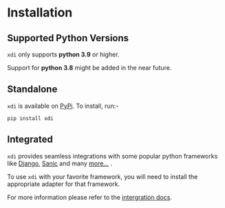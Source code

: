 # Installation

## Supported Python Versions

`xdi` only supports __python 3.9__ or higher. 

Support for __python 3.8__ might be added in the near future.


## Standalone

`xdi` is available on [PyPi](https://pypi.org/project/xdi/). To install, run:-

```
pip install xdi
```

## Integrated

`xdi` provides seamless integrations with some popular python frameworks like 
[Django](frameworks/django.md), [Sanic](frameworks/sanic.md) 
and many [more...](frameworks/index.md) . 

To use `xdi` with your favorite framework, you will need to install the
appropriate adapter for that framework. 

For more information please refer to the [intergration docs](frameworks/index.md).

